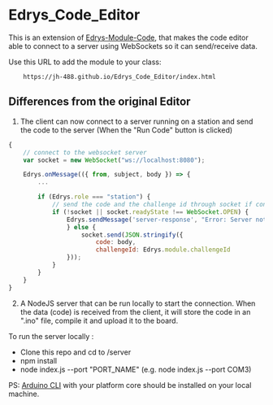 # Edrys_Code_Editor

This is an extension of [Edrys-Module-Code](https://github.com/Cross-Lab-Project/edrys_module-editor), that makes the code editor able to connect to a server using WebSockets so it can send/receive data.

Use this URL to add the module to your class:

```
    https://jh-488.github.io/Edrys_Code_Editor/index.html
```

## Differences from the original Editor

1. The client can now connect to a server running on a station and send the code to the server (When the "Run Code" button is clicked)

```js
{
    // connect to the websocket server
    var socket = new WebSocket("ws://localhost:8080");

    Edrys.onMessage(({ from, subject, body }) => {
        ...

        if (Edrys.role === "station") {
            // send the code and the challenge id through socket if connected
            if (!socket || socket.readyState !== WebSocket.OPEN) {
                Edrys.sendMessage('server-response', "Error: Server not connected!!");
                } else {
                    socket.send(JSON.stringify({
                        code: body,
                        challengeId: Edrys.module.challengeId
                }));
            }
        }
    } 
}
```

2. A NodeJS server that can be run locally to start the connection. When the data (code) is received from the client, it will store the code in an ".ino" file, compile it and upload it to the board.

To run the server locally :

- Clone this repo and cd to /server
- npm install
- node index.js --port "PORT_NAME"    (e.g. node index.js --port COM3)

PS: [Arduino CLI](https://arduino.github.io/arduino-cli/0.35/installation/) with your platform core should be installed on your local machine.
